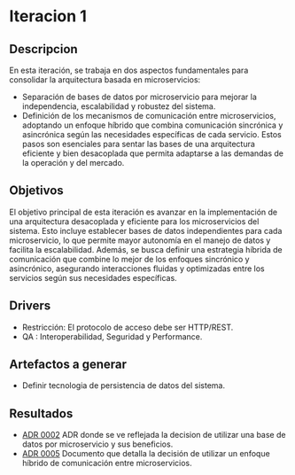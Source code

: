 # Iteracion 1

## Descripcion
En esta iteración, se trabaja en dos aspectos fundamentales para consolidar la arquitectura basada en microservicios:
* Separación de bases de datos por microservicio para mejorar la independencia, escalabilidad y robustez del sistema.
* Definición de los mecanismos de comunicación entre microservicios, adoptando un enfoque híbrido que combina comunicación sincrónica y asincrónica según las necesidades específicas de cada servicio.
Estos pasos son esenciales para sentar las bases de una arquitectura eficiente y bien desacoplada que permita adaptarse a las demandas de la operación y del mercado.

## Objetivos
El objetivo principal de esta iteración es avanzar en la implementación de una arquitectura desacoplada y eficiente para los microservicios del sistema. Esto incluye establecer bases de datos independientes para cada microservicio, lo que permite mayor autonomía en el manejo de datos y facilita la escalabilidad. Además, se busca definir una estrategia híbrida de comunicación que combine lo mejor de los enfoques sincrónico y asincrónico, asegurando interacciones fluidas y optimizadas entre los servicios según sus necesidades específicas.

## Drivers
* Restricción: El protocolo de acceso debe ser HTTP/REST.
* QA : Interoperabilidad, Seguridad y Performance.

## Artefactos a generar
* Definir tecnologia de persistencia de datos del sistema.

## Resultados
* [ADR 0002](/docs/decisiones/0002-utilizar-una-base-de-datos-por-microservicio.md) ADR donde se ve reflejada la decision de utilizar una base de datos por microservicio y sus beneficios.
* [ADR 0005](/docs/decisiones/0005-desarrollo-de-comunicacion-de-los-microservicios.md) Documento que detalla la decisión de utilizar un enfoque híbrido de comunicación entre microservicios.
